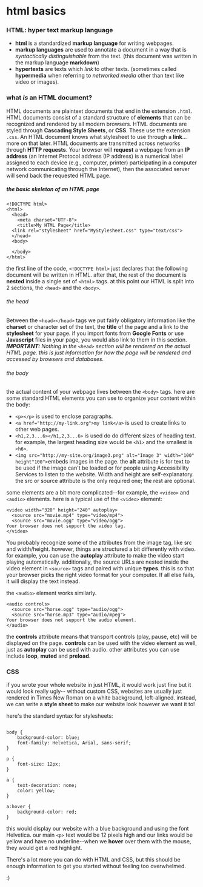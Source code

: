 # html basics
### HTML: hyper text markup language
* **html** is a standardized **markup language** for writing webpages.<br>
* **markup languages** are used to annotate a document in a way that is *syntactically distinguishable* from the text. (this document was written in the markup language **markdown**) 
* **hypertexts** are texts which *link* to other texts. (sometimes called **hypermedia** when referring to *networked media* other than text like video or images).


### what *is* an HTML document?
HTML documents are plaintext documents that end in the extension `.html`. HTML documents consist of a standard structure of **elements** that can be recognized and rendered by all modern browsers. HTML documents are styled through **Cascading Style Sheets**, or **CSS**. These use the extension `.css`. An HTML document knows what stylesheet to use through a **link**... more on that later.
HTML documents are transmitted across networks through **HTTP requests**. Your browser will **request** a webpage from an **IP address** (an Internet Protocol address (IP address) is a numerical label assigned to each device (e.g., computer, printer) participating in a computer network communicating through the Internet), then the associated server will send back the requested HTML page.

##### the basic skeleton of an HTML page
```
<!DOCTYPE html>
<html>
  <head>
    <meta charset="UTF-8">
    <title>My HTML Page</title>
  <link rel="stylesheet" href="MyStylesheet.css" type="text/css">
  </head>
  <body>
  
  </body>
</html>
```

the first line of the code, `<!DOCTYPE html>` just declares that the following document will be written in HTML. after that, the rest of the document is **nested** inside a single set of `<html>` tags.
at this point our HTML is split into 2 sections, the `<head>` and the `<body>`. 
###### the head
Between the `<head></head>` tags we put fairly obligatory information like the **charset** or character set of the text, the **title** of the page and a link to the **stylesheet** for your page. if you import fonts from **Google Fonts** or use **Javascript** files in your page, you would also link to them in this section.<BR>
***IMPORTANT:** Nothing in the `<head>` section will be rendered on the actual HTML page. this is just information for how the page will be rendered and accessed by browsers and databases.*
###### the body
the actual content of your webpage lives between the 
`<body>` tags. here are some standard HTML elements you can use to organize your content within the body:

* `<p></p>` is used to enclose paragraphs.
* `<a href="http://my-link.org">my link</a>` is used to create links to other web pages.
* `<h1,2,3...6></h1,2,3...6>` is used do do different sizes of heading text. for example, the largest heading size would be `<h1>` and the smallest is `<h6>`.
* `<img src="http://my-site.org/image3.png" alt="Image 3" width="100" height"100">`embeds images in the page. the **alt** attribute is for text to be used if the image can't be loaded or for people using Accessibility Services to listen to the website. Width and height are self-explanatory. the src or source attribute is the only
required one; the rest are optional.

some elements are a bit more complicated--for example, the `<video>` and `<audio>` elements.
here is a typical use of the `<video>` element:

```
<video width="320" height="240" autoplay>
  <source src="movie.mp4" type="video/mp4">
  <source src="movie.ogg" type="video/ogg">
Your browser does not support the video tag.
</video>
```
You probably recognize some of the attributes from the image tag, like src and width/height. however, things are structured a bit differently with video. for example, you can use the **autoplay** attribute to make the video start playing automatically. additionally, the source URLs are nested inside the video element in `<source>` tags and paired with unique **types**. this is so that your browser picks the right video format for your computer. If all else fails, it will display the text instead.

the `<audio>` element works similarly.

```
<audio controls>
  <source src="horse.ogg" type="audio/ogg">
  <source src="horse.mp3" type="audio/mpeg">
Your browser does not support the audio element.
</audio>
```

the **controls** attribute means that transport controls (play, pause, etc) will be displayed on the page. **controls** can be used with the video element as well, just as **autoplay** can be used with audio. other attributes you can use include **loop**, **muted** and **preload**.

### CSS

if you wrote your whole website in just HTML, it would work just fine but it would look really ugly-- without custom CSS, websites are usually just rendered in Times New Roman on a white background, left-aligned. instead, we can write a **style sheet** to make our website look however we want it to!

here's the standard syntax for stylesheets:

```

body {
	background-color: blue;
	font-family: Helvetica, Arial, sans-serif;
}

p {
	font-size: 12px;
}

a {
	text-decoration: none;
	color: yellow;
}

a:hover {
	background-color: red;
}

```

this would display our website with a blue background and using the font Helvetica. our main `<p>` text would be 12 pixels high and our links would be yellow and have no underline--when we **hover** over them with the mouse, they would get a red highlight.

There's a lot more you can do with HTML and CSS, but this should be enough information to get you started without feeling too overwhelmed.

:)